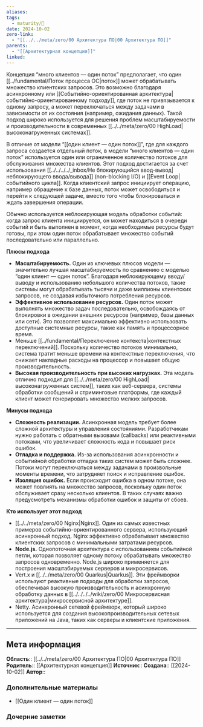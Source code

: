 ```yaml
---
aliases: 
tags:
  - maturity/🌱
date: 2024-10-02
zero-link:
  - "[[../../meta/zero/00 Архитектура ПО|00 Архитектура ПО]]"
parents:
  - "[[Архитектурная концепция]]"
linked:
---
```

Концепция “много клиентов — один поток” предполагает, что один [[../fundamental/Поток процесса ОС|поток]] может обрабатывать множество клиентских запросов. Это возможно благодаря асинхронному или [[Событийно-ориентированная архитектура|событийно-ориентированному подходу]], где поток не привязывается к одному запросу, а может переключаться между задачами в зависимости от их состояния (например, ожидания данных). Такой подход широко используется для решения проблем масштабируемости и производительности в современных [[../../meta/zero/00 HighLoad|высоконагруженных системах]].

В отличие от модели “[[один клиент — один поток]]”, где для каждого запроса создается отдельный поток, в модели “много клиентов — один поток” используется один или ограниченное количество потоков для обслуживания множества клиентов. Этот подход достигается за счет использования [[../../../../_inbox/Не блокирующийся ввод-вывод|неблокирующего ввода/вывода]] (non-blocking I/O) и [[Event Loop|событийного цикла]]. Когда клиентский запрос инициирует операцию, например обращение к базе данных, поток может освободиться и перейти к следующей задаче, вместо того чтобы блокироваться и ждать завершения операции.

Обычно используется неблокирующая модель обработки событий: когда запрос клиента инициируется, он может находиться в очереди событий и быть выполнен в момент, когда необходимые ресурсы будут готовы, при этом один поток обрабатывает множество событий последовательно или параллельно.

**Плюсы подхода**
- **Масштабируемость.** Один из ключевых плюсов модели — значительно лучшая масштабируемость по сравнению с моделью “один клиент — один поток”. Благодаря неблокирующему вводу/выводу и использованию небольшого количества потоков, такие системы могут обрабатывать тысячи и даже миллионы клиентских запросов, не создавая избыточного потребления ресурсов.
- **Эффективное использование ресурсов.** Один поток может выполнять множество задач последовательно, освобождаясь от блокировки в ожидании внешних ресурсов (например, базы данных или сети). Это позволяет максимально эффективно использовать доступные системные ресурсы, такие как память и процессорное время.
- Меньше [[../fundamental/Переключение контекста|контекстных переключений]]. Поскольку количество потоков минимально, система тратит меньше времени на контекстные переключения, что снижает накладные расходы на процессор и повышает общую производительность.
- **Высокая производительность при высоких нагрузках.** Эта модель отлично подходит для [[../../meta/zero/00 HighLoad|высоконагруженных систем]], таких как веб-сервера, системы обработки сообщений и стриминговые платформы, где каждый клиент может генерировать множество мелких запросов.

**Минусы подхода**
- **Сложность реализации.** Асинхронная модель требует более сложной архитектуры и управления состояниями. Разработчикам нужно работать с обратными вызовами (callbacks) или реактивными потоками, что увеличивает сложность кода и повышает риск ошибок.
- **Отладка и поддержка.** Из-за использования асинхронности и событийной обработки отладка таких систем может быть сложнее. Потоки могут переключаться между задачами в произвольные моменты времени, что затрудняет поиск и исправление ошибок.
- **Изоляция ошибок.** Если происходит ошибка в одном потоке, она может повлиять на множество запросов, поскольку один поток обслуживает сразу несколько клиентов. В таких случаях важно предусмотреть механизмы обработки ошибок и защиты от сбоев.

**Кто использует этот подход**
- [[../../meta/zero/00 Nginx|Nginx]]. Один из самых известных примеров событийно-ориентированного сервера, использующий асинхронный подход. Nginx эффективно обрабатывает множество клиентских запросов с минимальными затратами ресурсов.
- **Node.js.** Однопоточная архитектура с использованием событийной петли, которая позволяет одному потоку обрабатывать множество запросов одновременно. Node.js широко применяется для построения масштабируемых серверов и микросервисов.
- Vert.x и [[../../meta/zero/00 Quarkus|Quarkus]]. Эти фреймворки используют реактивные подходы для обработки запросов, обеспечивая высокую производительность и асинхронную обработку данных в [[../../../../wiki/zero/00 Микросервисная архитектура|микросервисной архитектуре]].
- Netty. Асинхронный сетевой фреймворк, который широко используется для создания высокопроизводительных сетевых приложений на Java, таких как серверы и клиентские приложения.
***
## Мета информация
**Область**:: [[../../meta/zero/00 Архитектура ПО|00 Архитектура ПО]]
**Родитель**:: [[Архитектурная концепция]]
**Источник**:: 
**Создана**:: [[2024-10-02]]
**Автор**:: 
### Дополнительные материалы
- [[Один клиент — один поток]]

### Дочерние заметки
<!-- QueryToSerialize: LIST FROM [[]] WHERE contains(Родитель, this.file.link) or contains(parents, this.file.link) -->
